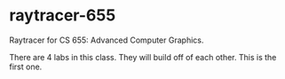 # raytracer-655
Raytracer for CS 655: Advanced Computer Graphics. 

There are 4 labs in this class. They will build off of each other. This is the first one. 

